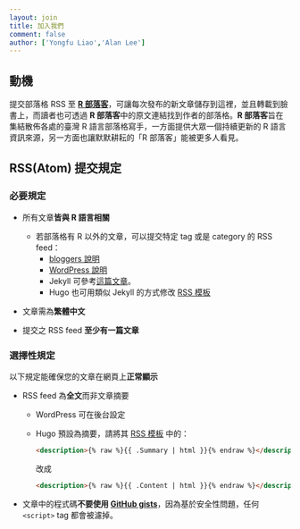 ```yaml
---
layout: join
title: 加入我們
comment: false
author: ['Yongfu Liao','Alan Lee']
---
```


## 動機

提交部落格 RSS 至 **[R 部落客](/)**，可讓每次發布的新文章儲存到這裡，並且轉載到臉書上，而讀者也可透過 **R 部落客**中的原文連結找到作者的部落格。**R 部落客**旨在集結散佈各處的臺灣 R 語言部落格寫手，一方面提供大眾一個持續更新的 R 語言資訊來源，另一方面也讓默默耕耘的「R 部落客」能被更多人看見。


## RSS(Atom) 提交規定

### 必要規定

- 所有文章**皆與 R 語言相關**

    - 若部落格有 R 以外的文章，可以提交特定 tag 或是 category 的 RSS feed：
        - [bloggers 說明](https://support.google.com/blogger/answer/97933?topic=12501)
        - [WordPress 說明](https://en.support.wordpress.com/feeds/#your-feeds)
        - Jekyll 可參考[這篇文章](https://devblog.dymel.pl/2017/02/09/category-rss-feed-in-jekyll/)。
        - Hugo 也可用類似 Jekyll 的方式修改 [RSS 模板](https://gohugo.io/templates/rss/)

- 文章需為**繁體中文**

- 提交之 RSS feed **至少有一篇文章**

### 選擇性規定

以下規定能確保您的文章在網頁上**正常顯示**

- RSS feed 為**全文**而非文章摘要

    - WordPress 可在後台設定

    - Hugo 預設為摘要，請將其 [RSS 模板](https://gohugo.io/templates/rss/#the-embedded-rss-xml) 中的：
        
        ```html
        <description>{% raw %}{{ .Summary | html }}{% endraw %}</description>
        ```
        
        改成

        ```html
        <description>{% raw %}{{ .Content | html }}{% endraw %}</description>
        ```
- 文章中的程式碼**不要使用 [GitHub gists](https://help.github.com/articles/about-gists/)**，因為基於安全性問題，任何 `<script>` tag 都會被濾掉。